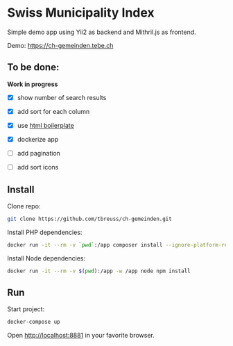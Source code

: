 # Swiss Municipality Index

Simple demo app using Yii2 as backend and Mithril.js as frontend.

Demo: <https://ch-gemeinden.tebe.ch>


## To be done:

**Work in progress**

- [x] show number of search results
- [x] add sort for each column
- [x] use [html boilerplate](https://github.com/tbreuss/html-boilerplate)
- [x] dockerize app
- [ ] add pagination
- [ ] add sort icons


## Install

Clone repo:

~~~bash
git clone https://github.com/tbreuss/ch-gemeinden.git
~~~

Install PHP dependencies:

~~~bash
docker run -it --rm -v `pwd`:/app composer install --ignore-platform-reqs
~~~

Install Node dependencies:

~~~bash
docker run -it --rm -v $(pwd):/app -w /app node npm install
~~~ 


## Run

Start project:

~~~bash
docker-compose up
~~~ 

Open <http://localhost:8881> in your favorite browser.
